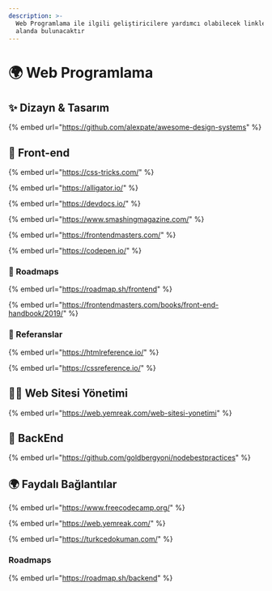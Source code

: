 ```yaml
---
description: >-
  Web Programlama ile ilgili geliştiricilere yardımcı olabilecek linkler bu
  alanda bulunacaktır
---
```


# 🌍 Web Programlama

## ✨ Dizayn & Tasarım

{% embed url="https://github.com/alexpate/awesome-design-systems" %}

## 🐥 Front-end

{% embed url="https://css-tricks.com/" %}

{% embed url="https://alligator.io/" %}

{% embed url="https://devdocs.io/" %}

{% embed url="https://www.smashingmagazine.com/" %}

{% embed url="https://frontendmasters.com/" %}

{% embed url="https://codepen.io/" %}

### 🚩 Roadmaps

{% embed url="https://roadmap.sh/frontend" %}

{% embed url="https://frontendmasters.com/books/front-end-handbook/2019/" %}

### 📖 Referanslar

{% embed url="https://htmlreference.io/" %}

{% embed url="https://cssreference.io/" %}

## 👨‍💼 Web Sitesi Yönetimi

{% embed url="https://web.yemreak.com/web-sitesi-yonetimi" %}

## 🌃 BackEnd

{% embed url="https://github.com/goldbergyoni/nodebestpractices" %}

## 🌍 Faydalı Bağlantılar

{% embed url="https://www.freecodecamp.org/" %}

{% embed url="https://web.yemreak.com/" %}

{% embed url="https://turkcedokuman.com/" %}

### Roadmaps

{% embed url="https://roadmap.sh/backend" %}

